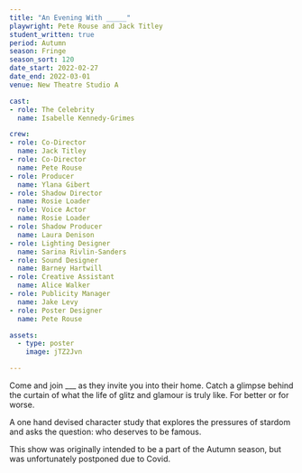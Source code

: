 ```yaml
---
title: "An Evening With _____"
playwright: Pete Rouse and Jack Titley
student_written: true
period: Autumn
season: Fringe
season_sort: 120
date_start: 2022-02-27
date_end: 2022-03-01
venue: New Theatre Studio A

cast:
- role: The Celebrity
  name: Isabelle Kennedy-Grimes

crew: 
- role: Co-Director
  name: Jack Titley
- role: Co-Director
  name: Pete Rouse
- role: Producer
  name: Ylana Gibert
- role: Shadow Director
  name: Rosie Loader
- role: Voice Actor
  name: Rosie Loader
- role: Shadow Producer
  name: Laura Denison
- role: Lighting Designer 
  name: Sarina Rivlin-Sanders
- role: Sound Designer 
  name: Barney Hartwill
- role: Creative Assistant 
  name: Alice Walker
- role: Publicity Manager
  name: Jake Levy
- role: Poster Designer 
  name: Pete Rouse

assets:
  - type: poster
    image: jTZ2Jvn

---
```

Come and join ___ as they invite you into their home. Catch a glimpse behind the curtain of what the life of glitz and glamour is truly like. For better or for worse.

A one hand devised character study that explores the pressures of stardom and asks the question: who deserves to be famous.


This show was originally intended to be a part of the Autumn season, but was unfortunately postponed due to Covid.

